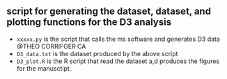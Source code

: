 ## script for generating the dataset, dataset, and plotting functions for the D3 analysis

* `xxxxx.py` is the script that calls the ms software and generates D3 data @THEO CORRIFGER CA 
* `D3_data.txt` is the dataset produced by the above script
* `D3_plot.R` is the R script that read the dataset a,d produces the figures for the manusctipt.






